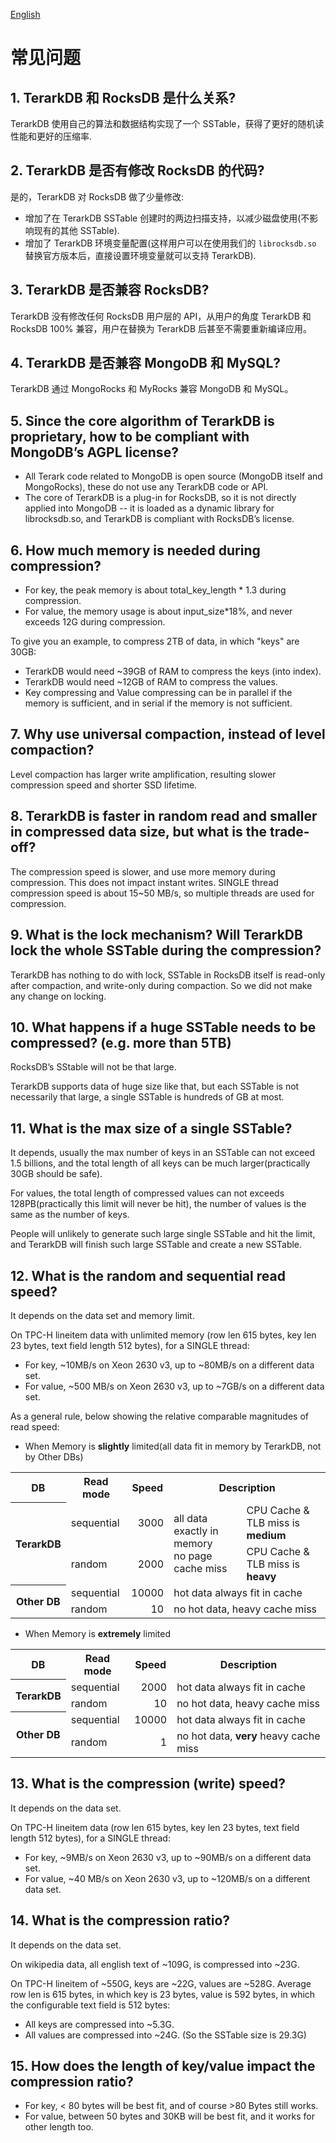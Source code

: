 [English](FAQ.html)

# 常见问题

## 1. TerarkDB 和 RocksDB 是什么关系?
TerarkDB 使用自己的算法和数据结构实现了一个 SSTable，获得了更好的随机读性能和更好的压缩率.

## 2. TerarkDB 是否有修改 RocksDB 的代码?
是的，TerarkDB 对 RocksDB 做了少量修改:
- 增加了在 TerarkDB SSTable 创建时的两边扫描支持，以减少磁盘使用(不影响现有的其他 SSTable).
- 增加了 TerarkDB 环境变量配置(这样用户可以在使用我们的 `librocksdb.so` 替换官方版本后，直接设置环境变量就可以支持 TerarkDB).

## 3. TerarkDB 是否兼容 RocksDB?
TerarkDB 没有修改任何 RocksDB 用户层的 API，从用户的角度 TerarkDB 和 RocksDB 100% 兼容，用户在替换为 TerarkDB 后甚至不需要重新编译应用。

## 4. TerarkDB 是否兼容 MongoDB 和 MySQL?
TerarkDB 通过 MongoRocks 和 MyRocks 兼容 MongoDB 和 MySQL。

## 5. Since the core algorithm of TerarkDB is proprietary, how to be compliant with MongoDB’s AGPL license?
- All Terark code related to MongoDB is open source (MongoDB itself and MongoRocks), these do not use any TerarkDB code or API.
- The core of TerarkDB is a plug-in for RocksDB, so it is not directly applied into MongoDB -- it is loaded as a dynamic library for librocksdb.so, and TerarkDB is compliant with RocksDB’s license.

## 6. How much memory is needed during compression?
- For key, the peak memory is about total_key_length * 1.3 during compression.
- For value, the memory usage is about input_size*18%, and never exceeds 12G during compression.

To give you an example, to compress 2TB of data, in which "keys" are 30GB:
- TerarkDB would need ~39GB of RAM to compress the keys (into index).
- TerarkDB would need ~12GB of RAM to compress the values.
- Key compressing and Value compressing can be in parallel if the memory is sufficient, and in serial if the memory is not sufficient.

## 7. Why use universal compaction, instead of level compaction?
Level compaction has larger write amplification, resulting slower compression speed and shorter SSD lifetime.

## 8. TerarkDB is faster in random read and smaller in compressed data size, but what is the trade-off?
The compression speed is slower, and use more memory during compression. This does not impact instant writes. SINGLE thread compression speed is about 15~50 MB/s, so multiple threads are used for compression.

## 9. What is the lock mechanism? Will TerarkDB lock the whole SSTable during the compression?
TerarkDB has nothing to do with lock, SSTable in RocksDB itself is read-only after compaction, and write-only during compaction. So we did not make any change on locking.

## 10. What happens if a huge SSTable needs to be compressed? (e.g. more than 5TB)
RocksDB’s SStable will not be that large. 

TerarkDB supports data of huge size like that, but each SSTable is not necessarily that large, a single SSTable is hundreds of GB at most.

## 11. What is the max size of a single SSTable?
It depends, usually the max number of keys in an SSTable can not exceed 1.5 billions, and the total length of all keys can be much larger(practically 30GB should be safe). 

For values, the total length of compressed values can not exceeds 128PB(practically this limit will never be hit), the number of values is the same as the number of keys.

People will unlikely to generate such large single SSTable and hit the limit, and TerarkDB will finish such large SSTable and create a new SSTable.

## 12. What is the random and sequential read speed?
It depends on the data set and memory limit.

On TPC-H lineitem data with unlimited memory (row len 615 bytes, key len 23 bytes, text field length 512 bytes), for a SINGLE thread:

- For key, ~10MB/s on Xeon 2630 v3, up to ~80MB/s on a different data set.
- For value, ~500 MB/s on Xeon 2630 v3, up to ~7GB/s on a different data set.

As a general rule, below showing the relative comparable magnitudes of read speed:
- When Memory is <strong>slightly</strong> limited(all data fit in memory by TerarkDB, not by Other DBs)
<table>
<tr>
  <th>DB</th>
  <th>Read mode</th>
  <th>Speed</th>
  <th colspan="2">Description</th>
</tr>
<tr>
  <th rowspan="2">TerarkDB</th>
  <td>sequential</td>
  <td align="right">3000</td>
  <td rowspan="2">all data exactly in memory<br/>no page cache miss</td>
  <td>CPU Cache & TLB miss is <strong>medium</strong></td>
</tr>
<tr>
  <td>random</td>
  <td align="right">2000</td>
  <td>CPU Cache & TLB miss is <strong>heavy</strong></td>
</tr>
<tr>
  <th rowspan="2">Other DB</th>
  <td>sequential</td>
  <td align="right">10000</td>
  <td colspan="2">hot data always fit in cache</td>
</tr>
<tr>
  <td>random</td>
  <td align="right">10</td>
  <td colspan="2">no hot data, heavy cache miss</td>
</tr>
</table>

- When Memory is <strong>extremely</strong> limited

<table>
<tr>
  <th>DB</th>
  <th>Read mode</th>
  <th>Speed</th>
  <th>Description</th>
</tr>
<tr>
  <th rowspan="2">TerarkDB</th>
  <td>sequential</td>
  <td align="right">2000</td>
  <td>hot data always fit in cache</td>
</tr>
<tr>
  <td>random</td>
  <td align="right">10</td>
  <td>no hot data, heavy cache miss</td>
</tr>
<tr>
  <th rowspan="2">Other DB</th>
  <td>sequential</td>
  <td align="right">10000</td>
  <td>hot data always fit in cache</td>
</tr>
<tr>
  <td>random</td>
  <td align="right">1</td>
  <td>no hot data, <strong>very</strong> heavy cache miss</td>
</tr>
</table>

## 13. What is the compression (write) speed?
It depends on the data set.

On TPC-H lineitem data (row len 615 bytes, key len 23 bytes, text field length 512 bytes), for a SINGLE thread:

- For key, ~9MB/s on Xeon 2630 v3, up to ~90MB/s on a different data set.
- For value, ~40 MB/s on Xeon 2630 v3, up to ~120MB/s on a different data set.

## 14. What is the compression ratio?
It depends on the data set.

On wikipedia data, all english text of ~109G, is compressed into ~23G.

On TPC-H lineitem of ~550G, keys are ~22G, values are ~528G. Average row len is 615 bytes, in which key is 23 bytes, value is 592 bytes, in which the configurable text field is 512 bytes:

- All keys are compressed into ~5.3G.
- All values are compressed into ~24G. (So the SSTable size is 29.3G)
 
## 15. How does the length of key/value impact the compression ratio?
- For key, < 80 bytes will be best fit, and of course >80 Bytes still works.
- For value, between 50 bytes and 30KB will be best fit, and it works for other length too.
